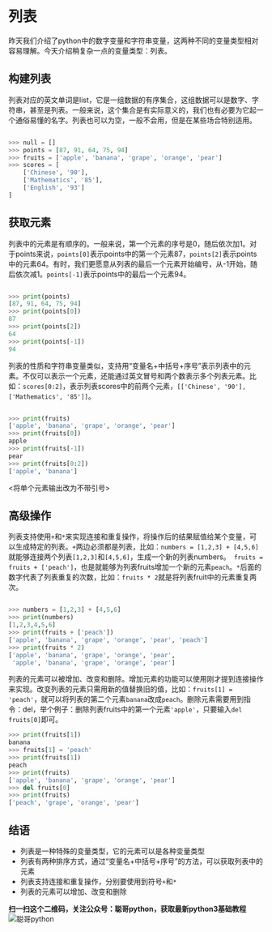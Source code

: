 # 列表

昨天我们介绍了python中的数字变量和字符串变量，这两种不同的变量类型相对容易理解。今天介绍稍复杂一点的变量类型：列表。

## 构建列表

列表对应的英文单词是list，它是一组数据的有序集合，这组数据可以是数字、字符串，甚至是列表。一般来说，这个集合是有实际意义的，我们也有必要为它起一个通俗易懂的名字。列表也可以为空，一般不会用，但是在某些场合特别适用。

```python

>>> null = []
>>> points = [87, 91, 64, 75, 94]
>>> fruits = ['apple', 'banana', 'grape', 'orange', 'pear']
>>> scores = [
    ['Chinese', '90'],
    ['Mathematics', '85'],
    ['English', '93']
]
```

## 获取元素

列表中的元素是有顺序的。一般来说，第一个元素的序号是0，随后依次加1。对于points来说，`points[0]`表示points中的第一个元素87，`points[2]`表示points中的元素64。有时，我们更愿意从列表的最后一个元素开始编号，从-1开始，随后依次减1。`points[-1]`表示points中的最后一个元素94。

```python

>>> print(points)
[87, 91, 64, 75, 94]
>>> print(points[0])
87
>>> print(points[2])
64
>>> print(points[-1])
94
```



列表的性质和字符串变量类似，支持用“变量名+中括号+序号”表示列表中的元素。不仅可以表示一个元素，还能通过英文冒号和两个数表示多个列表元素。比如：`scores[0:2]`，表示列表scores中的前两个元素，`[['Chinese', '90'],['Mathematics', '85']]`。

```python

>>> print(fruits)
['apple', 'banana', 'grape', 'orange', 'pear']
>>> print(fruits[0])
apple
>>> print(fruits[-1])
pear
>>> print(fruits[0:2])
['apple', 'banana']

```

<将单个元素输出改为不带引号>

## 高级操作

列表支持使用`+`和`*`来实现连接和重复操作，将操作后的结果赋值给某个变量，可以生成特定的列表。`+`两边必须都是列表，比如：`numbers = [1,2,3] + [4,5,6]`就能够连接两个列表`[1,2,3]`和`[4,5,6]`，生成一个新的列表numbers。` fruits = fruits + ['peach']`，也是就能够为列表fruits增加一个新的元素`peach`。`*`后面的数字代表了列表重复的次数，比如：`fruits * 2`就是将列表fruit中的元素重复两次。

```python

>>> numbers = [1,2,3] + [4,5,6]
>>> print(numbers)
[1,2,3,4,5,6]
>>> print(fruits + ['peach'])
['apple', 'banana', 'grape', 'orange', 'pear', 'peach']
>>> print(fruits * 2)
['apple', 'banana', 'grape', 'orange', 'pear',
 'apple', 'banana', 'grape', 'orange', 'pear']
```

列表的元素可以被增加、改变和删除。增加元素的功能可以使用刚才提到连接操作来实现。改变列表的元素只需用新的值替换旧的值，比如：`fruits[1] = 'peach'`，就可以将列表的第二个元素`banana`改成`peach`。删除元素需要用到指令：del，举个例子：删除列表fruits中的第一个元素`'apple'`，只要输入`del fruits[0]`即可。

```python
>>> print(fruits[1])
banana
>>> fruits[1] = 'peach'
>>> print(fruits[1])
peach
>>> print(fruits)
['apple', 'banana', 'grape', 'orange', 'pear']
>>> del fruits[0]
>>> print(fruits)
['peach', 'grape', 'orange', 'pear']
```

## 结语

* 列表是一种特殊的变量类型，它的元素可以是各种变量类型
* 列表有两种排序方式，通过“变量名+中括号+序号”的方法，可以获取列表中的元素
* 列表支持连接和重复操作，分别要使用到符号`+`和`*`
* 列表的元素可以增加、改变和删除

**扫一扫这个二维码，关注公众号：聪哥python，获取最新python3基础教程**
![聪哥python](http://opa63tcx6.bkt.clouddn.com/qrcode%E8%81%AA%E5%93%A5python.jpg)












